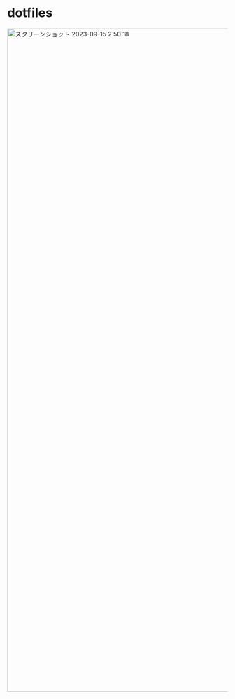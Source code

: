 # dotfiles

<img width="1512" alt="スクリーンショット 2023-09-15 2 50 18" src="/Users/yoshidakota/Desktop/スクリーンショット 2023-10-18 1.10.05.png">


